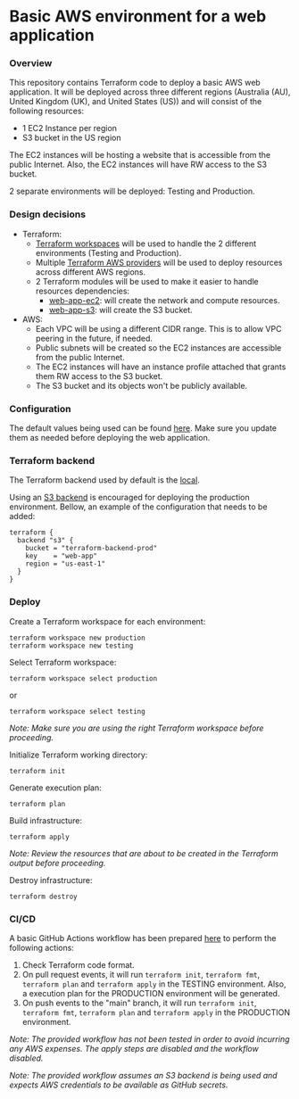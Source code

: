 # Basic AWS environment for a web application

### Overview

This repository contains Terraform code to deploy a basic AWS web application. It will be deployed across three different regions (Australia (AU), United Kingdom (UK), and United States (US)) and will consist of the following resources:
- 1 EC2 Instance per region
- S3 bucket in the US region

The EC2 instances will be hosting a website that is accessible from the public Internet. Also, the EC2 instances will have RW access to the S3 bucket.

2 separate environments will be deployed: Testing and Production.

### Design decisions

- Terraform:
    - [Terraform workspaces](https://developer.hashicorp.com/terraform/cli/workspaces) will be used to handle the 2 different environments (Testing and Production).
    - Multiple [Terraform AWS providers](https://developer.hashicorp.com/terraform/language/providers/configuration) will be used to deploy resources across different AWS regions.
    - 2 Terraform modules will be used to make it easier to handle resources dependencies:
      - [web-app-ec2](./modules/web-app-ec2): will create the network and compute resources.
      - [web-app-s3](./modules/web-app-s3): will create the S3 bucket.
- AWS:
    - Each VPC will be using a different CIDR range. This is to allow VPC peering in the future, if needed.
    - Public subnets will be created so the EC2 instances are accessible from the public Internet.
    - The EC2 instances will have an instance profile attached that grants them RW access to the S3 bucket.
    - The S3 bucket and its objects won't be publicly available.

### Configuration

The default values being used can be found [here](./terraform.tfvars). Make sure you update them as needed before deploying the web application.

### Terraform backend

The Terraform backend used by default is the [local](https://developer.hashicorp.com/terraform/language/settings/backends/local).

Using an [S3 backend](https://developer.hashicorp.com/terraform/language/settings/backends/s3) is encouraged for deploying the production environment. Bellow, an example of the configuration that needs to be added:

```
terraform {
  backend "s3" {
    bucket = "terraform-backend-prod"
    key    = "web-app"
    region = "us-east-1"
  }
}
```

### Deploy

Create a Terraform workspace for each environment:
```
terraform workspace new production
terraform workspace new testing
```

Select Terraform workspace:
```
terraform workspace select production
```
or
```
terraform workspace select testing
```
*Note: Make sure you are using the right Terraform workspace before proceeding.*

Initialize Terraform working directory:
```
terraform init
```

Generate execution plan:
```
terraform plan
```

Build infrastructure:
```
terraform apply
```

*Note: Review the resources that are about to be created in the Terraform output before proceeding.*

Destroy infrastructure:
```
terraform destroy
```


### CI/CD

A basic GitHub Actions workflow has been prepared [here](./.github/workflows/terraform.yml) to perform the following actions:

1. Check Terraform code format.
2. On pull request events, it will run `terraform init`, `terraform fmt`, `terraform plan` and `terraform apply` in the TESTING environment. Also, a execution plan for the PRODUCTION environment will be generated.
3. On push events to the "main" branch, it will run `terraform init`, `terraform fmt`, `terraform plan` and `terraform apply` in the PRODUCTION environment.

*Note: The provided workflow has not been tested in order to avoid incurring any AWS expenses. The apply steps are disabled and the workflow disabled.*

*Note: The provided workflow assumes an S3 backend is being used and expects AWS credentials to be available as GitHub secrets.*
